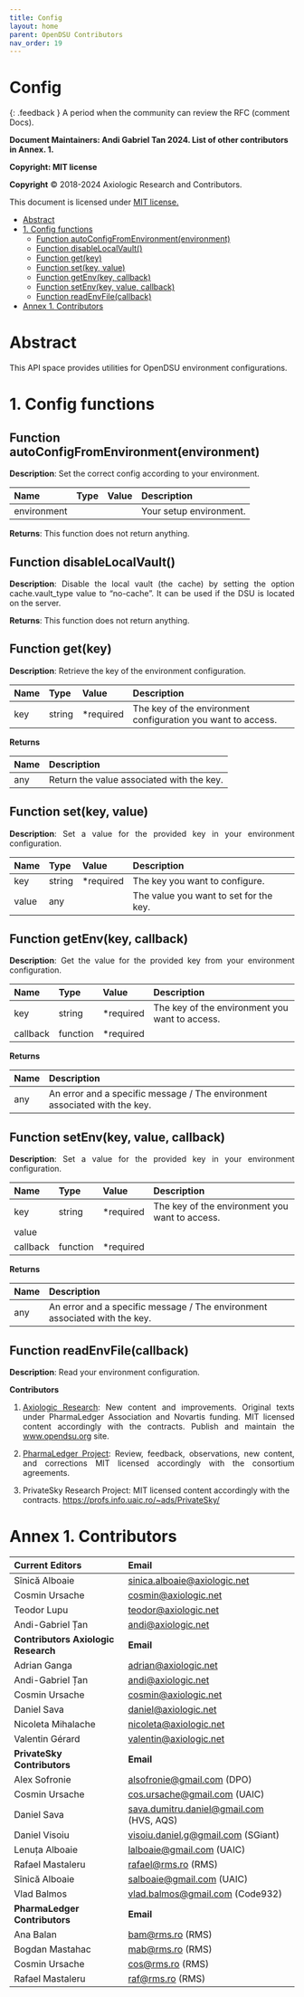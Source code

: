 ```yaml
---
title: Config 
layout: home
parent: OpenDSU Contributors
nav_order: 19
---
```

# **Config**

{: .feedback }
A period when the community can review the RFC (comment Docs).


**Document Maintainers: Andi Gabriel Tan 2024. List of other contributors in Annex. 1.**

**Copyright: MIT license**

 **Copyright** © 2018-2024 Axiologic Research and Contributors.

This document is licensed under [MIT license.](https://en.wikipedia.org/wiki/MIT_License)

<!-- TOC -->
* [Abstract](#abstract)
* [1. Config functions](#1-config-functions)
  * [Function autoConfigFromEnvironment(environment)](#function-autoconfigfromenvironmentenvironment)
  * [Function disableLocalVault()](#function-disablelocalvault)
  * [Function get(key)](#function-getkey)
  * [Function set(key, value)](#function-setkey-value)
  * [Function getEnv(key, callback)](#function-getenvkey-callback)
  * [Function setEnv(key, value, callback)](#function-setenvkey-value-callback)
  * [Function readEnvFile(callback)](#function-readenvfilecallback)
* [Annex 1. Contributors](#annex-1-contributors)
<!-- TOC -->


# **Abstract**

<p style='text-align: justify;'>This API space provides utilities for OpenDSU environment configurations.
</p>

# **1. Config functions**

## Function autoConfigFromEnvironment(environment)

<p style='text-align: justify;'><b>Description</b>: Set the correct config according to your environment.
</p>


| **Name**    | **Type**     | **Value**  | **Description**                                                                    |
|:------------|:-------------|:-----------|:-----------------------------------------------------------------------------------|
| environment |              |            | Your setup environment.                                                            |



**Returns**: This function does not return anything.

## Function disableLocalVault()

<p style='text-align: justify;'><b>Description</b>: Disable the local vault (the cache) by setting the option cache.vault_type value to “no-cache”. It can be used if the DSU is located on the server.
</p>

**Returns**: This function does not return anything.

## Function get(key)

<p style='text-align: justify;'><b>Description</b>: Retrieve the key of the environment configuration.
</p>

| **Name**     | **Type**      | **Value**  | **Description**                                                                     |
|:-------------|:--------------|:-----------|:------------------------------------------------------------------------------------|
| key          | string        | *required  | The key of the environment configuration you want to access.                        |



**Returns**


| **Name**                                        | **Description**                                       |
|:------------------------------------------------|:------------------------------------------------------|
| any                                             | Return the value associated with the key.             |




## Function set(key, value)

<p style='text-align: justify;'><b>Description</b>: Set a value for the provided key in your environment configuration.
</p>


| **Name**      | **Type**       | **Value**   | **Description**                        |
|:--------------|:---------------|:------------|:---------------------------------------|
| key           | string         | *required   | The key you want to configure.         |
| value         | any            |             | The value you want to set for the key. |



## Function getEnv(key, callback)

<p style='text-align: justify;'><b>Description</b>: Get the value for the provided key from your environment configuration.
</p>


| **Name**       | **Type**        | **Value**  | **Description**                                |
|:---------------|:----------------|:-----------|:-----------------------------------------------|
| key            | string          | *required  | The key of the environment you want to access. |
| callback       | function        | *required  |                                                |

**Returns**


| **Name**                                         | **Description**                                                            |
|:-------------------------------------------------|:---------------------------------------------------------------------------|
| any                                              | An error and a specific message / The environment associated with the key. |


	


## Function setEnv(key, value, callback)

<p style='text-align: justify;'><b>Description</b>: Set a value for the provided key in your environment configuration.
</p>


| **Name**        | **Type**         | **Value**   | **Description**                                 |
|:----------------|:-----------------|:------------|:------------------------------------------------|
| key             | string           | *required   | The key of the environment you want to access.  |
| value           |                  |             |                                                 |
| callback        | function         | *required   |                                                 |


**Returns**


| **Name**                                         | **Description**                                                            |
|:-------------------------------------------------|:---------------------------------------------------------------------------|
| any                                              | An error and a specific message / The environment associated with the key. |


## Function readEnvFile(callback)

<p style='text-align: justify;'><b>Description</b>: Read your environment configuration.
</p>




**Contributors**

1. <p style='text-align: justify;'><a href="https://www.axiologic.net/">Axiologic Research</a>: New content and improvements. Original texts under PharmaLedger Association and Novartis funding. MIT licensed content accordingly with the contracts. Publish and maintain the <a href="https://www.opendsu.org/">www.opendsu.org</a> site.

2. <p style='text-align: justify;'><a href="https://pharmaledger.org/">PharmaLedger Project</a>: Review, feedback, observations, new content, and corrections MIT licensed accordingly with the consortium agreements.

3. PrivateSky Research Project: MIT licensed content accordingly with the contracts. 
<a href="https://profs.info.uaic.ro/~ads/PrivateSky/"> https://profs.info.uaic.ro/~ads/PrivateSky/</a>






# **Annex 1. Contributors**

| **Current Editors**                  | **Email**                                |
|:-------------------------------------|:-----------------------------------------|
| Sînică Alboaie                       | sinica.alboaie@axiologic.net             |
| Cosmin Ursache                       | cosmin@axiologic.net                     |
| Teodor Lupu                          | teodor@axiologic.net                     |
| Andi-Gabriel Țan                     | andi@axiologic.net                       |
| **Contributors Axiologic Research**  | **Email**                                |
| Adrian Ganga                         | adrian@axiologic.net                     |
| Andi-Gabriel Țan                     | andi@axiologic.net                       |
| Cosmin Ursache                       | cosmin@axiologic.net                     |
| Daniel Sava                          | daniel@axiologic.net                     |
| Nicoleta Mihalache                   | nicoleta@axiologic.net                   |
| Valentin Gérard                      | valentin@axiologic.net                   |
| **PrivateSky Contributors**          | **Email**                                |
| Alex Sofronie                        | alsofronie@gmail.com (DPO)               |
| Cosmin Ursache                       | cos.ursache@gmail.com (UAIC)             |
| Daniel Sava                          | sava.dumitru.daniel@gmail.com (HVS, AQS) |
| Daniel Visoiu                        | visoiu.daniel.g@gmail.com (SGiant)       |
| Lenuța Alboaie                       | lalboaie@gmail.com (UAIC)                |
| Rafael Mastaleru                     | rafael@rms.ro (RMS)                      |
| Sînică Alboaie                       | salboaie@gmail.com (UAIC)                |
| Vlad Balmos                          | vlad.balmos@gmail.com (Code932)          |
| **PharmaLedger Contributors**        | **Email**                                |
| Ana Balan                            | bam@rms.ro (RMS)                         |
| Bogdan Mastahac                      | mab@rms.ro (RMS)                         |
| Cosmin Ursache                       | cos@rms.ro (RMS)                         |
| Rafael Mastaleru                     | raf@rms.ro (RMS)                         |




